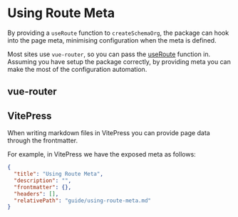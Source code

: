 # Using Route Meta

By providing a `useRoute` function to `createSchemaOrg`, the package can hook into 
the page meta, minimising configuration when the meta is defined.

Most sites use `vue-router`, so you can pass the [useRoute](https://router.vuejs.org/api/#useroute) function in.
Assuming you have setup the package correctly, by providing meta you can make the most of the configuration automation.

## vue-router


## VitePress

When writing markdown files in VitePress you can provide page data through the frontmatter.



For example, in VitePress we have the exposed meta as follows:

<script setup>
import { useSchemaOrg } from 'vueuse-schema-org'
const { currentRouteMeta } = useSchemaOrg()
</script>

```json
{ 
  "title": "Using Route Meta",
  "description": "", 
  "frontmatter": {}, 
  "headers": [], 
  "relativePath": "guide/using-route-meta.md"
}
```
